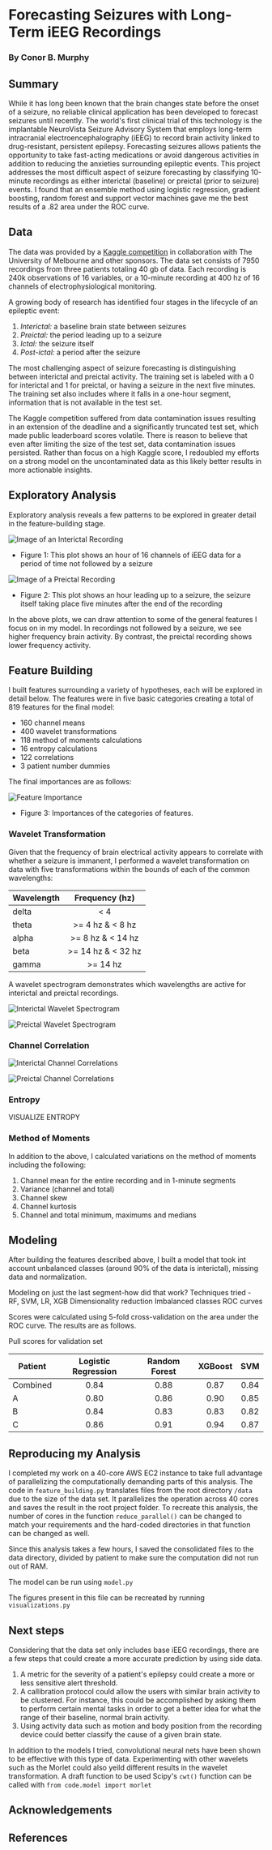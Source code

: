 # Forecasting Seizures with Long-Term iEEG Recordings
### By Conor B. Murphy

## Summary

While it has long been known that the brain changes state before the onset of a seizure, no reliable clinical application has been developed to forecast seizures until recently.  The world's first clinical trial of this technology is the implantable NeuroVista Seizure Advisory System that employs long-term intracranial electroencephalography (iEEG) to record brain activity linked to drug-resistant, persistent epilepsy.  Forecasting seizures allows patients the opportunity to take fast-acting medications or avoid dangerous activities in addition to reducing the anxieties surrounding epileptic events.  This project addresses the most difficult aspect of seizure forecasting by classifying 10-minute recordings as either interictal (baseline) or preictal (prior to seizure) events.  I found that an ensemble method using logistic regression, gradient boosting, random forest and support vector machines gave me the best results of a .82 area under the ROC curve.

## Data

The data was provided by a [Kaggle competition](https://www.kaggle.com/c/melbourne-university-seizure-prediction) in collaboration with The University of Melbourne and other sponsors.  The data set consists of 7950 recordings from three patients totaling 40 gb of data.  Each recording is 240k observations of 16 variables, or a 10-minute recording at 400 hz of 16 channels of electrophysiological monitoring.

A growing body of research has identified four stages in the lifecycle of an epileptic event:

1. *Interictal:* a baseline brain state between seizures
2. *Preictal:* the period leading up to a seizure
3. *Ictal:* the seizure itself
4. *Post-ictal:* a period after the seizure

The most challenging aspect of seizure forecasting is distinguishing between interictal and preictal activity.  The training set is labeled with a 0 for interictal and 1 for preictal, or having a seizure in the next five minutes.  The training set also includes where it falls in a one-hour segment, information that is not available in the test set.

The Kaggle competition suffered from data contamination issues resulting in an extension of the deadline and a significantly truncated test set, which made public leaderboard scores volatile.  There is reason to believe that even after limiting the size of the test set, data contamination issues persisted.  Rather than focus on a high Kaggle score, I redoubled my efforts on a strong model on the uncontaminated data as this likely better results in more actionable insights.

## Exploratory Analysis

Exploratory analysis reveals a few patterns to be explored in greater detail in the feature-building stage.

![Image of an Interictal Recording](https://github.com/conorbmurphy/predicting-seizures/blob/master/figures/interictal.png)

* Figure 1: This plot shows an hour of 16 channels of iEEG data for a period of time not followed by a seizure

![Image of a Preictal Recording](https://github.com/conorbmurphy/predicting-seizures/blob/master/figures/preictal.png)

* Figure 2: This plot shows an hour leading up to a seizure, the seizure itself taking place five minutes after the end of the recording

In the above plots, we can draw attention to some of the general features I focus on in my model.  In recordings not followed by a seizure, we see higher frequency brain activity.  By contrast, the preictal recording shows lower frequency activity.

## Feature Building

I built features surrounding a variety of hypotheses, each will be explored in detail below.  The features were in five basic categories creating a total of 819 features for the final model:

* 160 channel means
* 400 wavelet transformations
* 118 method of moments calculations
* 16 entropy calculations
* 122 correlations
* 3 patient number dummies

The final importances are as follows:

![Feature Importance](https://github.com/conorbmurphy/Predicting-Seizures/blob/master/figures/feature_importance.png)

* Figure 3: Importances of the categories of features.

### Wavelet Transformation

Given that the frequency of brain electrical activity appears to correlate with whether a seizure is immanent, I performed a wavelet transformation on data with five transformations within the bounds of each of the common wavelengths:

| Wavelength        |      Frequency (hz)      |
| ------------- |:-------------:|
| delta      |     < 4     |
| theta      |     >= 4 hz & < 8 hz   |
| alpha |    >= 8 hz & < 14 hz   |
| beta |    >= 14 hz & < 32 hz   |
| gamma |    >= 14 hz   |

A wavelet spectrogram demonstrates which wavelengths are active for interictal and preictal recordings.

![Interictal Wavelet Spectrogram](https://github.com/conorbmurphy/Predicting-Seizures/blob/master/figures/spectrogram_i.png)

![Preictal Wavelet Spectrogram](https://github.com/conorbmurphy/Predicting-Seizures/blob/master/figures/spectrogram_p.png)

### Channel Correlation

![Interictal Channel Correlations](https://github.com/conorbmurphy/Predicting-Seizures/blob/master/figures/coorelations_i.png)

![Preictal Channel Correlations](https://github.com/conorbmurphy/Predicting-Seizures/blob/master/figures/coorelations_p.png)

### Entropy

VISUALIZE ENTROPY

### Method of Moments

In addition to the above, I calculated variations on the method of moments including the following:

1. Channel mean for the entire recording and in 1-minute segments
2. Variance (channel and total)
3. Channel skew
4. Channel kurtosis
5. Channel and total minimum, maximums and medians


## Modeling

After building the features described above, I built a model that took int account unbalanced classes (around 90% of the data is interictal), missing data and normalization.

Modeling on just the last segment-how did that work?
Techniques tried - RF, SVM, LR, XGB
Dimensionality reduction
Imbalanced classes
ROC curves

Scores were calculated using 5-fold cross-validation on the area under the ROC curve.  The results are as follows.

Pull scores for validation set

| Patient    | Logistic Regression | Random Forest | XGBoost | SVM   |
| ---------- |:-------------------:|:-------------:|:-------:|:-----:|
| Combined   | 0.84                | 0.88          | 0.87    | 0.84  |
| A          | 0.80                | 0.86          | 0.90    | 0.85  |
| B          | 0.84                | 0.83          | 0.83    | 0.82  |
| C          | 0.86                | 0.91          | 0.94    | 0.87  |


## Reproducing my Analysis

I completed my work on a 40-core AWS EC2 instance to take full advantage of parallelizing the computationally demanding parts of this analysis.  The code in `feature_building.py` translates files from the root directory `/data` due to the size of the data set.  It parallelizes the operation across 40 cores and saves the result in the root project folder.  To recreate this analysis, the number of cores in the function `reduce_parallel()` can be changed to match your requirements and the hard-coded directories in that function can be changed as well.

Since this analysis takes a few hours, I saved the consolidated files to the data directory, divided by patient to make sure the computation did not run out of RAM.

The model can be run using `model.py`

The figures present in this file can be recreated by running `visualizations.py`

## Next steps

Considering that the data set only includes base iEEG recordings, there are a few steps that could create a more accurate prediction by using side data.

1. A metric for the severity of a patient's epilepsy could create a more or less sensitive alert threshold.
2. A callibration protocol could allow the users with similar brain activity to be clustered.  For instance, this could be accomplished by asking them to perform certain mental tasks in order to get a better idea for what the range of their baseline, normal brain activity.
3. Using activity data such as motion and body position from the recording device could better classify the cause of a given brain state.

In addition to the models I tried, convolutional neural nets have been shown to be effective with this type of data.  Experimenting with other wavelets such as the Morlet could also yeild different results in the wavelet transformation.  A draft function to be used Scipy's `cwt()` function can be called with `from code.model import morlet`



## Acknowledgements

## References
